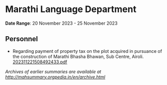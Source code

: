 # Marathi Language Department

**Date Range**: 20 November 2023 - 25 November 2023


## Personnel
- Regarding payment of property tax on the plot acquired in pursuance of the construction of Marathi Bhasha Bhawan, Sub Centre, Airoli.\
  [202311221508492433.pdf](https://gr.maharashtra.gov.in/Site/Upload/Government%20Resolutions/English/202311221508492433.pdf)


*Archives of earlier summaries are available at http://mahsummary.orgpedia.in/en/archive.html*